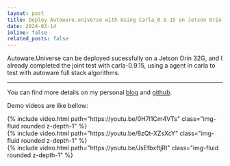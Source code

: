 ```yaml
---
layout: post
title: Deploy Autoware.universe with Using Carla_0.9.15 on Jetson Orin
date: 2024-03-14
inline: false
related_posts: false
---
```


Autoware.Universe can be deployed sucessfully on a Jetson Orin 32G, and I already completed the
joint test with carla-0.9.15, using a agent in carla to test with autoware full stack algorithms.

***

You can find more details on my personal [blog](https://www.gputek.cn:8093/2024/03/12/008-AutonomousDriving/02-Autoware.universe/How%20to%20Joint%20testing%20between%20Autoware-Universe%20and%20Carla-0-9-15%20on%20Jetson%20Orin?/) and [github](https://github.com/LiZheng1997/Autoware.universe-with-carla-0.9.15).

Demo videos are like bellow:

<div class="row mt-3">
    <div class="col-sm mt-3 mt-md-0">
        {% include video.html path="https://youtu.be/0H7I1Cm4VTs" class="img-fluid rounded z-depth-1" %}
    </div>
    <div class="col-sm mt-3 mt-md-0">
        {% include video.html path="https://youtu.be/8zQt-XZsXcY" class="img-fluid rounded z-depth-1" %}
    </div>
    <div class="col-sm mt-3 mt-md-0">
        {% include video.html path="https://youtu.be/JsEfbxftjRI" class="img-fluid rounded z-depth-1" %}
    </div>
</div>


